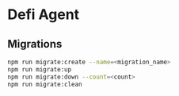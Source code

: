 # Defi Agent

## Migrations

```bash
npm run migrate:create --name=<migration_name>
npm run migrate:up
npm run migrate:down --count=<count>
npm run migrate:clean
```

